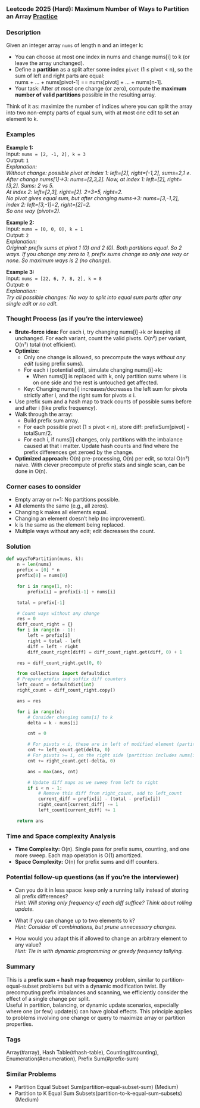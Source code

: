 ### Leetcode 2025 (Hard): Maximum Number of Ways to Partition an Array [Practice](https://leetcode.com/problems/maximum-number-of-ways-to-partition-an-array)

### Description  
Given an integer array `nums` of length n and an integer k:  
- You can choose at most one index in nums and change nums[i] to k (or leave the array unchanged).
- Define a **partition** as a split after some index `pivot` (1 ≤ pivot < n), so the sum of left and right parts are equal:  
  nums + ... + nums[pivot-1] == nums[pivot] + ... + nums[n-1].
- Your task: After *at most* one change (or zero), compute the **maximum number of valid partitions** possible in the resulting array.

Think of it as: maximize the number of indices where you can split the array into two non-empty parts of equal sum, with at most one edit to set an element to k.

### Examples  

**Example 1:**  
Input: `nums = [2, -1, 2], k = 3`  
Output: `1`  
*Explanation:  
Without change: possible pivot at index 1: left=[2], right=[-1,2], sums=2,1 ≠.  
After change nums[1]→3: nums=[2,3,2]. Now, at index 1: left=[2], right=[3,2]. Sums: 2 vs 5.  
At index 2: left=[2,3], right=[2]. 2+3=5, right=2.  
No pivot gives equal sum, but after changing nums→3: nums=[3,-1,2], index 2: left=[3,-1]=2, right=[2]=2.  
So one way (pivot=2).*

**Example 2:**  
Input: `nums = [0, 0, 0], k = 1`  
Output: `2`  
*Explanation:  
Original: prefix sums at pivot 1 (0) and 2 (0). Both partitions equal. So 2 ways.
If you change any zero to 1, prefix sums change so only one way or none.
So maximum ways is 2 (no change).*

**Example 3:**  
Input: `nums = [22, 6, 7, 8, 2], k = 8`  
Output: `0`  
*Explanation:  
Try all possible changes: No way to split into equal sum parts after any single edit or no edit.*

### Thought Process (as if you’re the interviewee)  
- **Brute-force idea:** For each i, try changing nums[i]→k or keeping all unchanged. For each variant, count the valid pivots. O(n²) per variant, O(n³) total (not efficient).
- **Optimize:**  
  - Only one change is allowed, so precompute the ways *without any edit* (using prefix sums).
  - For each i (potential edit), simulate changing nums[i]→k:
    - When nums[i] is replaced with k, only partition sums where i is on one side and the rest is untouched get affected.
  - Key: Changing nums[i] increases/decreases the left sum for pivots strictly after i, and the right sum for pivots ≤ i.
- Use prefix sum and a hash map to track counts of possible sums before and after i (like prefix frequency).
- Walk through the array:
    - Build prefix sum array.
    - For each possible pivot (1 ≤ pivot < n), store diff: prefixSum[pivot] - totalSum/2.
    - For each i, if nums[i] changes, only partitions with the imbalance caused at that i matter. Update hash counts and find where the prefix differences get zeroed by the change.
- **Optimized approach:** O(n) pre-processing, O(n) per edit, so total O(n²) naive. With clever precompute of prefix stats and single scan, can be done in O(n).

### Corner cases to consider  
- Empty array or n=1: No partitions possible.
- All elements the same (e.g., all zeros).
- Changing k makes all elements equal.
- Changing an element doesn’t help (no improvement).
- k is the same as the element being replaced.
- Multiple ways without any edit; edit decreases the count.

### Solution

```python
def waysToPartition(nums, k):
    n = len(nums)
    prefix = [0] * n
    prefix[0] = nums[0]

    for i in range(1, n):
        prefix[i] = prefix[i-1] + nums[i]

    total = prefix[-1]

    # Count ways without any change
    res = 0
    diff_count_right = {}
    for i in range(n - 1):
        left = prefix[i]
        right = total - left
        diff = left - right
        diff_count_right[diff] = diff_count_right.get(diff, 0) + 1

    res = diff_count_right.get(0, 0)

    from collections import defaultdict
    # Prepare prefix and suffix diff counters
    left_count = defaultdict(int)
    right_count = diff_count_right.copy()

    ans = res

    for i in range(n):
        # Consider changing nums[i] to k
        delta = k - nums[i]

        cnt = 0

        # For pivots < i, these are in left of modified element (partition doesn’t contain nums[i] in right)
        cnt += left_count.get(delta, 0)
        # For pivots >= i, on the right side (partition includes nums[i] on right, so opposite sign)
        cnt += right_count.get(-delta, 0)

        ans = max(ans, cnt)

        # Update diff maps as we sweep from left to right
        if i < n - 1:
            # Remove this diff from right_count, add to left_count
            current_diff = prefix[i] - (total - prefix[i])
            right_count[current_diff] -= 1
            left_count[current_diff] += 1

    return ans
```

### Time and Space complexity Analysis  

- **Time Complexity:** O(n). Single pass for prefix sums, counting, and one more sweep. Each map operation is O(1) amortized.
- **Space Complexity:** O(n) for prefix sums and diff counters.

### Potential follow-up questions (as if you’re the interviewer)  

- Can you do it in less space: keep only a running tally instead of storing all prefix differences?  
  *Hint: Will storing only frequency of each diff suffice? Think about rolling update.*

- What if you can change up to two elements to k?  
  *Hint: Consider all combinations, but prune unnecessary changes.*

- How would you adapt this if allowed to change an arbitrary element to any value?  
  *Hint: Tie in with dynamic programming or greedy frequency tallying.*

### Summary
This is a **prefix sum + hash map frequency** problem, similar to partition-equal-subset problems but with a dynamic modification twist. By precomputing prefix imbalances and scanning, we efficiently consider the effect of a single change per split.  
Useful in partition, balancing, or dynamic update scenarios, especially where one (or few) update(s) can have global effects. This principle applies to problems involving one change or query to maximize array or partition properties.

### Tags
Array(#array), Hash Table(#hash-table), Counting(#counting), Enumeration(#enumeration), Prefix Sum(#prefix-sum)

### Similar Problems
- Partition Equal Subset Sum(partition-equal-subset-sum) (Medium)
- Partition to K Equal Sum Subsets(partition-to-k-equal-sum-subsets) (Medium)
